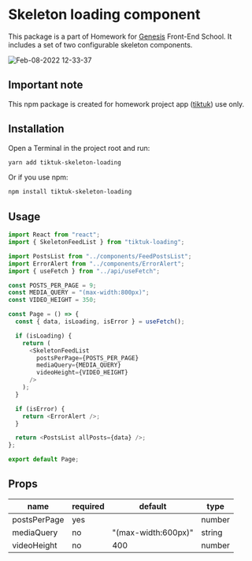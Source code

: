 # Skeleton loading component

This package is a part of Homework for [Genesis](https://gen.tech) Front-End School.
It includes a set of two configurable skeleton components.

![Feb-08-2022 12-33-37](https://user-images.githubusercontent.com/74503981/152970295-c358130e-27c3-4aa7-94ce-d2c24f0b18ea.gif)

## Important note

This npm package is created for homework project app ([tiktuk](https://github.com/Denys-Shyshkin/HomeWork)) use only.

## Installation

Open a Terminal in the project root and run:

```sh
yarn add tiktuk-skeleton-loading
```

Or if you use npm:

```sh
npm install tiktuk-skeleton-loading
```

## Usage

```javascript
import React from "react";
import { SkeletonFeedList } from "tiktuk-loading";

import PostsList from "../components/FeedPostsList";
import ErrorAlert from "../components/ErrorAlert";
import { useFetch } from "../api/useFetch";

const POSTS_PER_PAGE = 9;
const MEDIA_QUERY = "(max-width:800px)";
const VIDEO_HEIGHT = 350;

const Page = () => {
  const { data, isLoading, isError } = useFetch();

  if (isLoading) {
    return (
      <SkeletonFeedList
        postsPerPage={POSTS_PER_PAGE}
        mediaQuery={MEDIA_QUERY}
        videoHeight={VIDEO_HEIGHT}
      />
    );
  }

  if (isError) {
    return <ErrorAlert />;
  }

  return <PostsList allPosts={data} />;
};

export default Page;
```

## Props

| name         | required | default             | type   |
| ------------ | -------- | ------------------- | ------ |
| postsPerPage | yes      |                     | number |
| mediaQuery   | no       | "(max-width:600px)" | string |
| videoHeight  | no       | 400                 | number |
